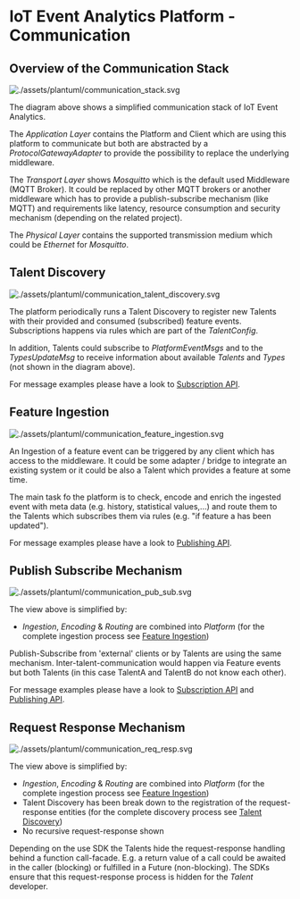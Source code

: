 <!---
  Copyright (c) 2021 Bosch.IO GmbH

  This Source Code Form is subject to the terms of the Mozilla Public
  License, v. 2.0. If a copy of the MPL was not distributed with this
  file, You can obtain one at https://mozilla.org/MPL/2.0/.

  SPDX-License-Identifier: MPL-2.0
-->

# IoT Event Analytics Platform - Communication

## Overview of the Communication Stack

![./assets/plantuml/communication_stack.svg](./assets/plantuml/communication_stack.svg)

The diagram above shows a simplified communication stack of IoT Event Analytics.

The _Application Layer_ contains the Platform and Client which are using this platform to communicate but both are abstracted by a _ProtocolGatewayAdapter_ to provide the possibility to replace the underlying middleware.

The _Transport Layer_ shows _Mosquitto_ which is the default used Middleware (MQTT Broker). It could be replaced by other MQTT brokers or another middleware which has to provide a publish-subscribe mechanism (like MQTT) and requirements like latency, resource consumption and security mechanism (depending on the related project).

The _Physical Layer_ contains the supported transmission medium which could be _Ethernet_ for _Mosquitto_.

## Talent Discovery

![./assets/plantuml/communication_talent_discovery.svg](./assets/plantuml/communication_talent_discovery.svg)

The platform periodically runs a Talent Discovery to register new Talents with their provided and consumed (subscribed) feature events. Subscriptions happens via rules which are part of the _TalentConfig_.

In addition, Talents could subscribe to _PlatformEventMsgs_ and to the _TypesUpdateMsg_ to receive information about available _Talents_ and _Types_ (not shown in the diagram above).

For message examples please have a look to [Subscription API](./iotea-writing-a-talent-with-just-mqtt.md#Subscription-API).

## Feature Ingestion

![./assets/plantuml/communication_feature_ingestion.svg](./assets/plantuml/communication_feature_ingestion.svg)

An Ingestion of a feature event can be triggered by any client which has access to the middleware. It could be some adapter / bridge to integrate an existing system or it could be also a Talent which provides a feature at some time.

The main task fo the platform is to check, encode and enrich the ingested event with meta data (e.g. history, statistical values,...) and route them to the Talents which subscribes them via rules (e.g. "if feature a has been updated").

For message examples please have a look to [Publishing API](./iotea-writing-a-talent-with-just-mqtt.md#Publishing-API).

## Publish Subscribe Mechanism

![./assets/plantuml/communication_pub_sub.svg](./assets/plantuml/communication_pub_sub.svg)

The view above is simplified by:

- _Ingestion_, _Encoding_ & _Routing_ are combined into _Platform_ (for the complete ingestion process see [Feature Ingestion](#Feature-Ingestion))

Publish-Subscribe from 'external' clients or by Talents are using the same mechanism. Inter-talent-communication would happen via Feature events but both Talents (in this case TalentA and TalentB do not know each other).

For message examples please have a look to [Subscription API](./iotea-writing-a-talent-with-just-mqtt.md#Subscription-API) and [Publishing API](./iotea-writing-a-talent-with-just-mqtt.md#Publishing-API).

## Request Response Mechanism

![./assets/plantuml/communication_req_resp.svg](./assets/plantuml/communication_req_resp.svg)

The view above is simplified by:

- _Ingestion_, _Encoding_ & _Routing_ are combined into _Platform_ (for the complete ingestion process see [Feature Ingestion](#Feature-Ingestion))
- Talent Discovery has been break down to the registration of the request-response entities (for the complete discovery process see [Talent Discovery](#Talent-Discovery))
- No recursive request-response shown

Depending on the use SDK the Talents hide the request-response handling behind a function call-facade. E.g. a return value of a call could be awaited in the caller (blocking) or fulfilled in a Future (non-blocking). The SDKs ensure that this request-response process is hidden for the _Talent_ developer.
